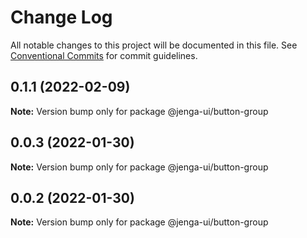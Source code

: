 # Change Log

All notable changes to this project will be documented in this file.
See [Conventional Commits](https://conventionalcommits.org) for commit guidelines.

## 0.1.1 (2022-02-09)

**Note:** Version bump only for package @jenga-ui/button-group

## 0.0.3 (2022-01-30)

**Note:** Version bump only for package @jenga-ui/button-group

## 0.0.2 (2022-01-30)

**Note:** Version bump only for package @jenga-ui/button-group
